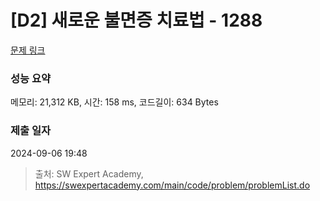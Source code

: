 # [D2] 새로운 불면증 치료법 - 1288 

[문제 링크](https://swexpertacademy.com/main/code/problem/problemDetail.do?contestProbId=AV18_yw6I9MCFAZN) 

### 성능 요약

메모리: 21,312 KB, 시간: 158 ms, 코드길이: 634 Bytes

### 제출 일자

2024-09-06 19:48



> 출처: SW Expert Academy, https://swexpertacademy.com/main/code/problem/problemList.do
